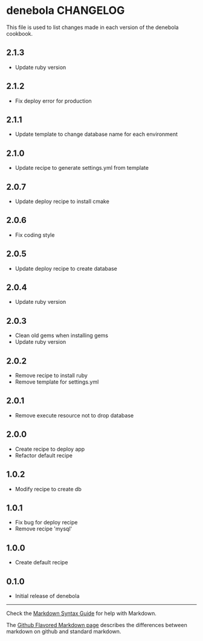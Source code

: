 # denebola CHANGELOG

This file is used to list changes made in each version of the denebola cookbook.

## 2.1.3
- Update ruby version

## 2.1.2
- Fix deploy error for production

## 2.1.1
- Update template to change database name for each environment

## 2.1.0
- Update recipe to generate settings.yml from template

## 2.0.7
- Update deploy recipe to install cmake

## 2.0.6
- Fix coding style

## 2.0.5
- Update deploy recipe to create database

## 2.0.4
- Update ruby version

## 2.0.3
- Clean old gems when installing gems
- Update ruby version

## 2.0.2
- Remove recipe to install ruby
- Remove template for settings.yml

## 2.0.1
- Remove execute resource not to drop database

## 2.0.0
- Create recipe to deploy app
- Refactor default recipe

## 1.0.2
- Modify recipe to create db

## 1.0.1
- Fix bug for deploy recipe
- Remove recipe 'mysql'

## 1.0.0
- Create default recipe

## 0.1.0
- Initial release of denebola

- - -
Check the [Markdown Syntax Guide](http://daringfireball.net/projects/markdown/syntax) for help with Markdown.

The [Github Flavored Markdown page](http://github.github.com/github-flavored-markdown/) describes the differences between markdown on github and standard markdown.
